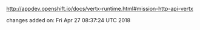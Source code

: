 http://appdev.openshift.io/docs/vertx-runtime.html#mission-http-api-vertx

 
 changes added on: Fri Apr 27 08:37:24 UTC 2018